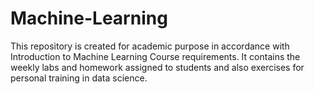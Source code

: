 # Machine-Learning

This repository is created for academic purpose in accordance with Introduction to Machine Learning Course requirements.
It contains the weekly labs and homework assigned to students and also exercises for personal training in data science.
